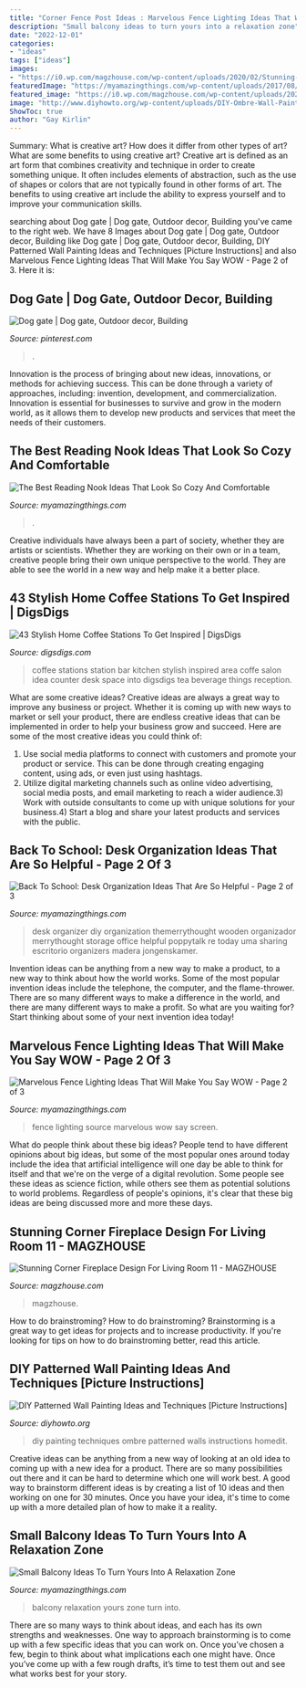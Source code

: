 ```yaml
---
title: "Corner Fence Post Ideas : Marvelous Fence Lighting Ideas That Will Make You Say Wow"
description: "Small balcony ideas to turn yours into a relaxation zone"
date: "2022-12-01"
categories:
- "ideas"
tags: ["ideas"]
images:
- "https://i0.wp.com/magzhouse.com/wp-content/uploads/2020/02/Stunning-Corner-Fireplace-Design-For-Living-Room-11.jpg?fit=1024%2C1668&amp;ssl=1"
featuredImage: "https://myamazingthings.com/wp-content/uploads/2017/08/reading-nook-5.jpg"
featured_image: "https://i0.wp.com/magzhouse.com/wp-content/uploads/2020/02/Stunning-Corner-Fireplace-Design-For-Living-Room-11.jpg?fit=1024%2C1668&amp;ssl=1"
image: "http://www.diyhowto.org/wp-content/uploads/DIY-Ombre-Wall-Painting-DIY-Wall-Painting-Ideas-Techniques-Tutorials-DIYHowto.jpg"
ShowToc: true
author: "Gay Kirlin"
---
```



Summary: What is creative art? How does it differ from other types of art? What are some benefits to using creative art?
Creative art is defined as an art form that combines creativity and technique in order to create something unique. It often includes elements of abstraction, such as the use of shapes or colors that are not typically found in other forms of art. The benefits to using creative art include the ability to express yourself and to improve your communication skills.

	

		
searching about Dog gate | Dog gate, Outdoor decor, Building you've came to the right web. We have 8 Images about Dog gate | Dog gate, Outdoor decor, Building like Dog gate | Dog gate, Outdoor decor, Building, DIY Patterned Wall Painting Ideas and Techniques [Picture Instructions] and also Marvelous Fence Lighting Ideas That Will Make You Say WOW - Page 2 of 3. Here it is:
		
    
## Dog Gate | Dog Gate, Outdoor Decor, Building

<img loading=lazy src="https://i.pinimg.com/736x/57/fa/c1/57fac11b1028ff1fd6757e73665c653d.jpg" onerror="this.onerror=null;this.src='https://tse3.mm.bing.net/th?id=OIP.pCbPQ0A6iMXWNNa-dK6rqAHaJ3&amp;pid=15.1';" alt="Dog gate | Dog gate, Outdoor decor, Building">

_Source: pinterest.com_

>. 

	

Innovation is the process of bringing about new ideas, innovations, or methods for achieving success. This can be done through a variety of approaches, including: invention, development, and commercialization. Innovation is essential for businesses to survive and grow in the modern world, as it allows them to develop new products and services that meet the needs of their customers.

    
## The Best Reading Nook Ideas That Look So Cozy And Comfortable

<img loading=lazy src="https://myamazingthings.com/wp-content/uploads/2017/08/reading-nook-5.jpg" onerror="this.onerror=null;this.src='https://tse1.mm.bing.net/th?id=OIP.H9MoPAJQ0_y2XDG5VspK_AHaLH&amp;pid=15.1';" alt="The Best Reading Nook Ideas That Look So Cozy And Comfortable">

_Source: myamazingthings.com_

>. 

	

Creative individuals have always been a part of society, whether they are artists or scientists. Whether they are working on their own or in a team, creative people bring their own unique perspective to the world. They are able to see the world in a new way and help make it a better place.

    
## 43 Stylish Home Coffee Stations To Get Inspired | DigsDigs

<img loading=lazy src="http://www.digsdigs.com/photos/stylish-home-coffee-stations-to-get-inspired-20.jpg" onerror="this.onerror=null;this.src='https://tse1.mm.bing.net/th?id=OIP.Jkd2OzUFCc8F8xTX57Bu4AHaJ3&amp;pid=15.1';" alt="43 Stylish Home Coffee Stations To Get Inspired | DigsDigs">

_Source: digsdigs.com_

>coffee stations station bar kitchen stylish inspired area coffe salon idea counter desk space into digsdigs tea beverage things reception. 

	

What are some creative ideas?
Creative ideas are always a great way to improve any business or project. Whether it is coming up with new ways to market or sell your product, there are endless creative ideas that can be implemented in order to help your business grow and succeed. Here are some of the most creative ideas you could think of:
1) Use social media platforms to connect with customers and promote your product or service. This can be done through creating engaging content, using ads, or even just using hashtags.
2) Utilize digital marketing channels such as online video advertising, social media posts, and email marketing to reach a wider audience.3) Work with outside consultants to come up with unique solutions for your business.4) Start a blog and share your latest products and services with the public.

    
## Back To School: Desk Organization Ideas That Are So Helpful - Page 2 Of 3

<img loading=lazy src="https://myamazingthings.com/wp-content/uploads/2017/08/desk-organization-10.jpg" onerror="this.onerror=null;this.src='https://tse4.mm.bing.net/th?id=OIP.zWsqjE0M1Ya_RBmfr9mMxwHaLK&amp;pid=15.1';" alt="Back To School: Desk Organization Ideas That Are So Helpful - Page 2 of 3">

_Source: myamazingthings.com_

>desk organizer diy organization themerrythought wooden organizador merrythought storage office helpful poppytalk re today uma sharing escritorio organizers madera jongenskamer. 

	

Invention ideas can be anything from a new way to make a product, to a new way to think about how the world works. Some of the most popular invention ideas include the telephone, the computer, and the flame-thrower. There are so many different ways to make a difference in the world, and there are many different ways to make a profit. So what are you waiting for? Start thinking about some of your next invention idea today!

    
## Marvelous Fence Lighting Ideas That Will Make You Say WOW - Page 2 Of 3

<img loading=lazy src="https://myamazingthings.com/wp-content/uploads/2017/03/screen-1-1024x683.jpg" onerror="this.onerror=null;this.src='https://tse1.mm.bing.net/th?id=OIP.yru_6dpsOUcwf1se0pRuNQHaE8&amp;pid=15.1';" alt="Marvelous Fence Lighting Ideas That Will Make You Say WOW - Page 2 of 3">

_Source: myamazingthings.com_

>fence lighting source marvelous wow say screen. 

	

What do people think about these big ideas?
People tend to have different opinions about big ideas, but some of the most popular ones around today include the idea that artificial intelligence will one day be able to think for itself and that we're on the verge of a digital revolution. Some people see these ideas as science fiction, while others see them as potential solutions to world problems. Regardless of people's opinions, it's clear that these big ideas are being discussed more and more these days.

    
## Stunning Corner Fireplace Design For Living Room 11 - MAGZHOUSE

<img loading=lazy src="https://i0.wp.com/magzhouse.com/wp-content/uploads/2020/02/Stunning-Corner-Fireplace-Design-For-Living-Room-11.jpg?fit=1024%2C1668&amp;ssl=1" onerror="this.onerror=null;this.src='https://tse3.mm.bing.net/th?id=OIP.hiLNQqPo76TA6jLlAIQjdQHaME&amp;pid=15.1';" alt="Stunning Corner Fireplace Design For Living Room 11 - MAGZHOUSE">

_Source: magzhouse.com_

>magzhouse. 

	

How to do brainstroming?
How to do brainstroming? Brainstorming is a great way to get ideas for projects and to increase productivity. If you're looking for tips on how to do brainstroming better, read this article.

    
## DIY Patterned Wall Painting Ideas And Techniques [Picture Instructions]

<img loading=lazy src="http://www.diyhowto.org/wp-content/uploads/DIY-Ombre-Wall-Painting-DIY-Wall-Painting-Ideas-Techniques-Tutorials-DIYHowto.jpg" onerror="this.onerror=null;this.src='https://tse3.mm.bing.net/th?id=OIP.TfbrSVxF6fMzFX4xgdrr4wHaNQ&amp;pid=15.1';" alt="DIY Patterned Wall Painting Ideas and Techniques [Picture Instructions]">

_Source: diyhowto.org_

>diy painting techniques ombre patterned walls instructions homedit. 

	

Creative ideas can be anything from a new way of looking at an old idea to coming up with a new idea for a product. There are so many possibilities out there and it can be hard to determine which one will work best. A good way to brainstorm different ideas is by creating a list of 10 ideas and then working on one for 30 minutes. Once you have your idea, it's time to come up with a more detailed plan of how to make it a reality.

    
## Small Balcony Ideas To Turn Yours Into A Relaxation Zone

<img loading=lazy src="https://myamazingthings.com/wp-content/uploads/2017/08/small-balcony-ideas-4.jpg" onerror="this.onerror=null;this.src='https://tse3.mm.bing.net/th?id=OIP.7Zr1n1zSEKktPr042skX9QHaLA&amp;pid=15.1';" alt="Small Balcony Ideas To Turn Yours Into A Relaxation Zone">

_Source: myamazingthings.com_

>balcony relaxation yours zone turn into. 

	

There are so many ways to think about ideas, and each has its own strengths and weaknesses. One way to approach brainstorming is to come up with a few specific ideas that you can work on. Once you’ve chosen a few, begin to think about what implications each one might have. Once you’ve come up with a few rough drafts, it’s time to test them out and see what works best for your story.

